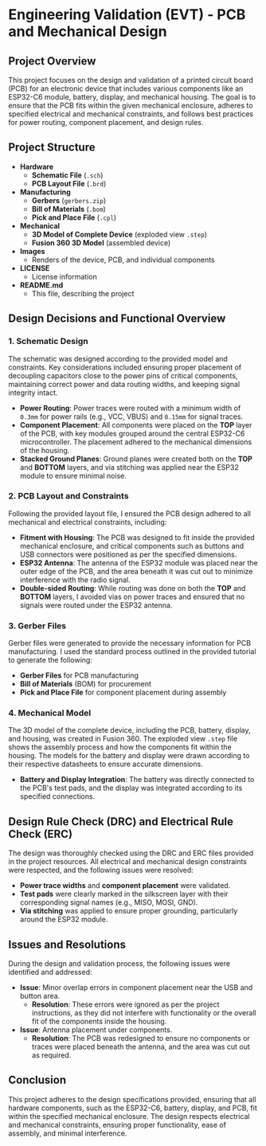 # Engineering Validation (EVT) - PCB and Mechanical Design

## Project Overview

This project focuses on the design and validation of a printed circuit board (PCB) for an electronic device that includes various components like an ESP32-C6 module, battery, display, and mechanical housing. The goal is to ensure that the PCB fits within the given mechanical enclosure, adheres to specified electrical and mechanical constraints, and follows best practices for power routing, component placement, and design rules.

## Project Structure

- **Hardware**
  - **Schematic File** (`.sch`)
  - **PCB Layout File** (`.brd`)
- **Manufacturing**
  - **Gerbers** (`gerbers.zip`)
  - **Bill of Materials** (`.bom`)
  - **Pick and Place File** (`.cpl`)
- **Mechanical**
  - **3D Model of Complete Device** (exploded view `.step`)
  - **Fusion 360 3D Model** (assembled device)
- **Images**
  - Renders of the device, PCB, and individual components
- **LICENSE**
  - License information
- **README.md**
  - This file, describing the project

## Design Decisions and Functional Overview

### 1. **Schematic Design**
The schematic was designed according to the provided model and constraints. Key considerations included ensuring proper placement of decoupling capacitors close to the power pins of critical components, maintaining correct power and data routing widths, and keeping signal integrity intact.

- **Power Routing**: Power traces were routed with a minimum width of `0.3mm` for power rails (e.g., VCC, VBUS) and `0.15mm` for signal traces.
- **Component Placement**: All components were placed on the **TOP** layer of the PCB, with key modules grouped around the central ESP32-C6 microcontroller. The placement adhered to the mechanical dimensions of the housing.
- **Stacked Ground Planes**: Ground planes were created both on the **TOP** and **BOTTOM** layers, and via stitching was applied near the ESP32 module to ensure minimal noise.

### 2. **PCB Layout and Constraints**
Following the provided layout file, I ensured the PCB design adhered to all mechanical and electrical constraints, including:
- **Fitment with Housing**: The PCB was designed to fit inside the provided mechanical enclosure, and critical components such as buttons and USB connectors were positioned as per the specified dimensions.
- **ESP32 Antenna**: The antenna of the ESP32 module was placed near the outer edge of the PCB, and the area beneath it was cut out to minimize interference with the radio signal.
- **Double-sided Routing**: While routing was done on both the **TOP** and **BOTTOM** layers, I avoided vias on power traces and ensured that no signals were routed under the ESP32 antenna.
  
### 3. **Gerber Files**
Gerber files were generated to provide the necessary information for PCB manufacturing. I used the standard process outlined in the provided tutorial to generate the following:
- **Gerber Files** for PCB manufacturing
- **Bill of Materials** (BOM) for procurement
- **Pick and Place File** for component placement during assembly

### 4. **Mechanical Model**
The 3D model of the complete device, including the PCB, battery, display, and housing, was created in Fusion 360. The exploded view `.step` file shows the assembly process and how the components fit within the housing. The models for the battery and display were drawn according to their respective datasheets to ensure accurate dimensions.

- **Battery and Display Integration**: The battery was directly connected to the PCB's test pads, and the display was integrated according to its specified connections.

## Design Rule Check (DRC) and Electrical Rule Check (ERC)

The design was thoroughly checked using the DRC and ERC files provided in the project resources. All electrical and mechanical design constraints were respected, and the following issues were resolved:
- **Power trace widths** and **component placement** were validated.
- **Test pads** were clearly marked in the silkscreen layer with their corresponding signal names (e.g., MISO, MOSI, GND).
- **Via stitching** was applied to ensure proper grounding, particularly around the ESP32 module.

## Issues and Resolutions

During the design and validation process, the following issues were identified and addressed:
- **Issue**: Minor overlap errors in component placement near the USB and button area.
  - **Resolution**: These errors were ignored as per the project instructions, as they did not interfere with functionality or the overall fit of the components inside the housing.
- **Issue**: Antenna placement under components.
  - **Resolution**: The PCB was redesigned to ensure no components or traces were placed beneath the antenna, and the area was cut out as required.

## Conclusion

This project adheres to the design specifications provided, ensuring that all hardware components, such as the ESP32-C6, battery, display, and PCB, fit within the specified mechanical enclosure. The design respects electrical and mechanical constraints, ensuring proper functionality, ease of assembly, and minimal interference.
